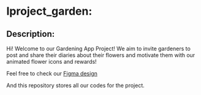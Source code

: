 # Iproject_garden:

## Description:

Hi! Welcome to our Gardening App Project! We aim to invite gardeners to post and share their diaries about their flowers and motivate them with our animated flower icons and rewards!

Feel free to check our [Figma design](https://www.figma.com/design/cHpthXWNeBhWeMrJ2dWMCG/Gardening-App?node-id=0-1&t=6t04pRFCqEKPu9hI-1)

And this repository stores all our codes for the project.
